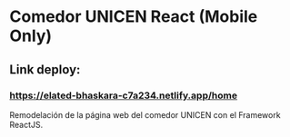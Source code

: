 # Comedor UNICEN React (Mobile Only)

## Link deploy: 
### https://elated-bhaskara-c7a234.netlify.app/home

Remodelación de la página web del comedor UNICEN con el Framework ReactJS.

